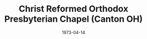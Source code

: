---
date: &id001 1973-04-14
end_date: null
location:
  address: (unknown)
  city: Canton
  state: OH
minister:
- end: 1982-01-01
  name: David King
  start: 1974-01-01
  type: Pastor
ministers:
- David King
name: Christ Reformed Orthodox Presbyterian Chapel
names:
- end: 1983-01-01
  name: Christ Reformed Orthodox Presbyterian Chapel
  start: 1973-04-14
origination_date: *id001
raw_data: "OH\nCanton\nChrist Reformed Orthodox Presbyterian Chapel  (April 14, 1973\u2013\
  1983)\n(moved from Alliance in 1979)\nPastor: David King, 1974\u201382"
received_from: null
states:
- OH
status:
  active: false
  end_date: 1983-01-01
  reason: null
  received_from: null
  withdrawal_to: null
title: Christ Reformed Orthodox Presbyterian Chapel (Canton OH)
year_established:
- 1973

---